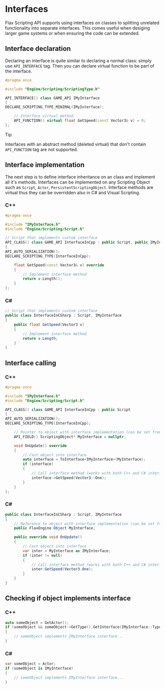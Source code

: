 # Interfaces

Flax Scripting API supports using interfaces on classes to splitting unrelated functionality into separate interfaces. This comes useful when desiging larger game systems or when ensuring the code can be extended.

## Interface declaration

Declaring an interface is quite similar to declaring a normal class: simply use `API_INTERFACE` tag. Then you can declare virtual function to be part of the interface.

```cpp
#pragma once

#include "Engine/Scripting/ScriptingType.h"

API_INTERFACE() class GAME_API IMyInterface
{
DECLARE_SCRIPTING_TYPE_MINIMAL(IMyInterface);

    // Interface virtual method
    API_FUNCTION() virtual float GetSpeed(const Vector3& v) = 0;
};
```

> [!Tip]
> Interfaces with an abstract method (deleted virtual) that don't contain `API_FUNCTION` tag are not supported.

## Interface implementation

The next step is to define interface inheritance on an class and implement all it's methods. Interfaces can be implemented on any Scripting Object such as `Script`, `Actor`, `PersistentScriptingObject`. Interface methods are virtual thus they can be overridden also in C# and Visual Scripting.

### C++
```cpp
#pragma once

#include "IMyInterface.h"
#include "Engine/Scripting/Script.h"

// Script that implements custom interface
API_CLASS() class GAME_API InterfaceInCpp : public Script, public IMyInterface
{
API_AUTO_SERIALIZATION();
DECLARE_SCRIPTING_TYPE(InterfaceInCpp);

    float GetSpeed(const Vector3& v) override
    {
        // Implement interface method
        return v.Length();
    }
};
```

### C#
```cs
// Script that implements custom interface
public class InterfaceInCSharp : Script, IMyInterface
{
    public float GetSpeed(Vector3 v)
    {
        // Implement interface method
        return v.Length;
    }
}
```

## Interface calling

### C++
```cpp
#pragma once

#include "IMyInterface.h"
#include "Engine/Scripting/Script.h"

API_CLASS() class GAME_API InterfaceInCpp : public Script
{
API_AUTO_SERIALIZATION();
DECLARE_SCRIPTING_TYPE(InterfaceInCpp);

    // Pointer to object with interface implementation (can be set from other script in C++ or C# or VS)
    API_FIELD() ScriptingObject* MyInterface = nullptr;

    void OnUpdate() override
    {
        // Cast object into interface
        auto interface = ToInterface<IMyInterface>(MyInterface);
        if (interface)
        {
            // Call interface method (works with both C++ and C# interface implementations)
            interface->GetSpeed(Vector3::One);
        }
    }
};
```

### C#
```cs
public class InterfaceInCSharp : Script, IMyInterface
{
    // Reference to object with interface implementation (can be set from other script in C# or VS)
    public FlaxEngine.Object MyInterface;

    public override void OnUpdate()
    {
        // Cast object into interface
        var inter = MyInterface as IMyInterface;
        if (inter != null)
        {
            // Call interface method (works with both C++ and C# interface implementations)
            inter.GetSpeed(Vector3.One);
        }
    }
}
```

## Checking if object implements interface

### C++
```cpp
auto someObject = GetActor();
if (someObject && someObject->GetType().GetInterface(IMyInterface::TypeInitializer))
{
    // someObject implements IMyInterface interface...
}
```

### C#
```cs
var someObject = Actor;
if (someObject is IMyInterface)
{
    // someObject implements IMyInterface interface...
}
```
